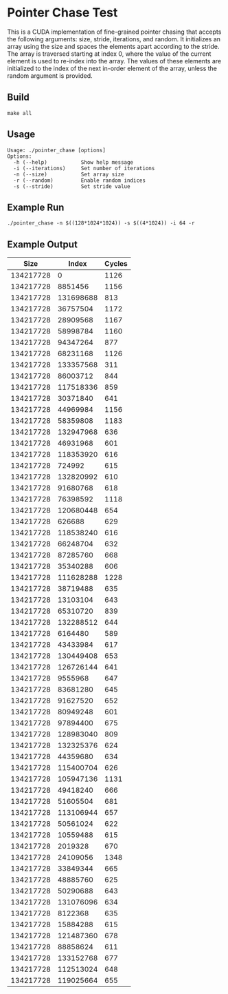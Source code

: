 # Pointer Chase Test
This is a CUDA implementation of fine-grained pointer chasing that accepts the following arguments: size, stride, iterations, and random. It initializes an array using the size and spaces the elements apart according to the stride. The array is traversed starting at index 0, where the value of the current element is used to re-index into the array. The values of these elements are initialized to the index of the next in-order element of the array, unless the random argument is provided.

## Build
```
make all
```

## Usage
```
Usage: ./pointer_chase [options]
Options:
  -h (--help)       	Show help message
  -i (--iterations) 	Set number of iterations
  -n (--size)       	Set array size
  -r (--random)     	Enable random indices
  -s (--stride)     	Set stride value
```

## Example Run
```
./pointer_chase -n $((128*1024*1024)) -s $((4*1024)) -i 64 -r
```

## Example Output
|Size     |Index    |Cycles|
|---------|---------|------|
|134217728|0        |1126  |
|134217728|8851456  |1156  |
|134217728|131698688|813   |
|134217728|36757504 |1172  |
|134217728|28909568 |1167  |
|134217728|58998784 |1160  |
|134217728|94347264 |877   |
|134217728|68231168 |1126  |
|134217728|133357568|311   |
|134217728|86003712 |844   |
|134217728|117518336|859   |
|134217728|30371840 |641   |
|134217728|44969984 |1156  |
|134217728|58359808 |1183  |
|134217728|132947968|636   |
|134217728|46931968 |601   |
|134217728|118353920|616   |
|134217728|724992   |615   |
|134217728|132820992|610   |
|134217728|91680768 |618   |
|134217728|76398592 |1118  |
|134217728|120680448|654   |
|134217728|626688   |629   |
|134217728|118538240|616   |
|134217728|66248704 |632   |
|134217728|87285760 |668   |
|134217728|35340288 |606   |
|134217728|111628288|1228  |
|134217728|38719488 |635   |
|134217728|13103104 |643   |
|134217728|65310720 |839   |
|134217728|132288512|644   |
|134217728|6164480  |589   |
|134217728|43433984 |617   |
|134217728|130449408|653   |
|134217728|126726144|641   |
|134217728|9555968  |647   |
|134217728|83681280 |645   |
|134217728|91627520 |652   |
|134217728|80949248 |601   |
|134217728|97894400 |675   |
|134217728|128983040|809   |
|134217728|132325376|624   |
|134217728|44359680 |634   |
|134217728|115400704|626   |
|134217728|105947136|1131  |
|134217728|49418240 |666   |
|134217728|51605504 |681   |
|134217728|113106944|657   |
|134217728|50561024 |622   |
|134217728|10559488 |615   |
|134217728|2019328  |670   |
|134217728|24109056 |1348  |
|134217728|33849344 |665   |
|134217728|48885760 |625   |
|134217728|50290688 |643   |
|134217728|131076096|634   |
|134217728|8122368  |635   |
|134217728|15884288 |615   |
|134217728|121487360|678   |
|134217728|88858624 |611   |
|134217728|133152768|677   |
|134217728|112513024|648   |
|134217728|119025664|655   |
